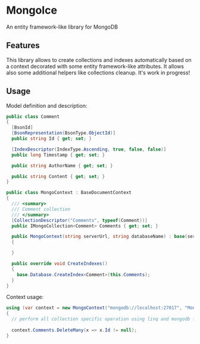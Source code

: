 # MongoIce
An entity framework-like library for MongoDB

## Features

This library allows to create collections and indexes automatically based on a context decorated with some entity framework-like attributes.
It allows also some additional helpers like collections cleanup.
It's work in progress!

## Usage

Model definition and description:

```c#
public class Comment
{
  [BsonId]
  [BsonRepresentation(BsonType.ObjectId)]
  public string Id { get; set; }

  [IndexDescriptor(IndexType.Ascending, true, false, false)]
  public long Timestamp { get; set; }

  public string AuthorName { get; set; }

  public string Content { get; set; }
}

public class MongoContext : BaseDocumentContext
{
  /// <summary>
  /// Comment collection
  /// </summary>
  [CollectionDescriptor("Comments", typeof(Comment))]
  public IMongoCollection<Comment> Comments { get; set; }

  public MongoContext(string serverUrl, string databaseName) : base(serverUrl, databaseName)
  {

  }

  public override void CreateIndexes()
  {
    base.Database.CreateIndex<Comment>(this.Comments);
  }
}
```

Context usage:

```c#
using (var context = new MongoContext("mongodb://localhost:27017", "MongoIceTestDatabase"))
{
  // perform all collection specific operation using linq and mongodb features
  
  context.Comments.DeleteMany(x => x.Id != null);
}
```
